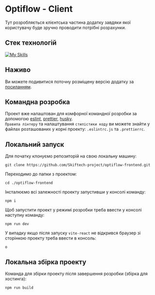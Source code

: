 # Optiflow - Client

Тут розробляється клієнтська частина додатку завдяки якої користувачу буде зручно проводити потрібні розрахунки.

## Стек технологій

[![My Skills](https://skillicons.dev/icons?i=html,css,js,react,redux,threejs,materialui,vite&theme=dark)](https://skillicons.dev)

## Наживо

Ви можете подивитися поточну розміщену версію додатку за [посиланням](https://optiflow-skiftech.netlify.app/).

## Командна розробка

Проект вже налаштован для комфорної командної розробки за допомогою [eslint](https://eslint.org/), [prettier](https://prettier.io/), [husky](https://typicode.github.io/husky/). <br/>
`Правила лінтеру` та налаштування `стилістики коду` ви можете знайти у файлах розташованих у корні проекту: `.eslintrc.js` та `.prettierrc`.

## Локальний запуск

Для початку клонуємо репозиторій на свою локальну машину:

```
git clone https://github.com/Skiftech-project/optiflow-frontend.git
```

Переходимо до папки з проектом:

```
cd ./optiflow-frontend
```

Інсталюємо всі залежності проекту запустивши у консолі команду:

```
npm i
```

Щоб запустити проект у режимі розробки треба ввести у консолі наступну команду:

```
npm run dev
```

У випадку якщо після запуску `vite-react` не відкрився браузер зі сторінкою проекту треба ввести в консоль:

```
o
```

## Локальна збірка проекту

Команда для збірки проекту після завершення розробки (збірка для хостинга):

```
npm run build
```
